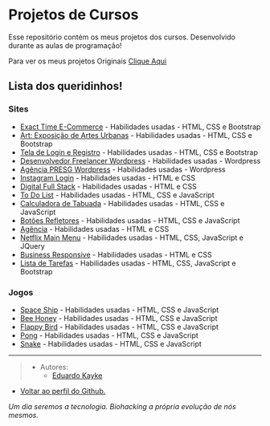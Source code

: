 # Projetos de Cursos
Esse repositório contém os meus projetos dos cursos. Desenvolvido durante as aulas de programação!

Para ver os meus projetos Originais [Clique Aqui](https://github.com/EduardoKayke/Projetos_Originais/blob/main/README.md)


## Lista dos queridinhos! 

### Sites

- [Exact Time E-Commerce](https://github.com/EduardoKayke/Exact_Time_E-Commerce) - Habilidades usadas - HTML, CSS e Bootstrap
- [Art: Exposição de Artes Urbanas](https://github.com/EduardoKayke/Art_Exposicao_de_Artes_Urbanas) - Habilidades usadas - HTML, CSS e Bootstrap
- [Tela de Login e Registro](https://github.com/EduardoKayke/Tela_de_Login_e_Registro) - Habilidades usadas - HTML, CSS e Bootstrap
- [Desenvolvedor Freelancer Wordpress](https://github.com/EduardoKayke/Desenvolvedor_Freelancer) - Habilidades usadas - Wordpress
- [Agência PRESG Wordpress](https://github.com/EduardoKayke/Desenvolvedor_Freelancer) - Habilidades usadas - Wordpress
- [Instagram Login](https://github.com/EduardoKayke/Instagram_Clone) - Habilidades usadas - HTML e CSS
- [Digital Full Stack](https://github.com/EduardoKayke/Digital_Full_Stack) - Habilidades usadas - HTML e CSS
- [To Do List](https://github.com/EduardoKayke/Lista_de_Tarefa) - Habilidades usadas - HTML, CSS e JavaScript
- [Calculadora de Tabuada](https://github.com/EduardoKayke/Calculadora_de_Tabuada) - Habilidades usadas - HTML, CSS e JavaScript
- [Botões Refletores](https://github.com/EduardoKayke/Botoes_Refletores) - Habilidades usadas - HTML, CSS e JavaScript
- [Agência](https://github.com/EduardoKayke/Agencia) - Habilidades usadas - HTML e CSS
- [Netflix Main Menu](https://github.com/EduardoKayke/Netflix_Main_Menu) - Habilidades usadas - HTML, CSS, JavaScript e JQuery
- [Business Responsive](https://github.com/EduardoKayke/Business) - Habilidades usadas - HTML e CSS
- [Lista de Tarefas](https://github.com/EduardoKayke/Lista_de_Tarefas) - Habilidades usadas - HTML, CSS, JavaScript e Bootstrap


### Jogos

- [Space Ship](https://github.com/EduardoKayke/Space_Ship_Game) - Habilidades usadas - HTML, CSS e JavaScript
- [Bee Honey](https://github.com/EduardoKayke/Bee_Honey_Game) - Habilidades usadas - HTML, CSS e JavaScript
- [Flappy Bird](https://github.com/EduardoKayke/Flappy_Bird_Game) - Habilidades usadas - HTML, CSS e JavaScript
- [Pong](https://github.com/EduardoKayke/Pong_Game) - Habilidades usadas - HTML, CSS e JavaScript
- [Snake](https://github.com/EduardoKayke/Snake_Game) - Habilidades usadas - HTML, CSS e JavaScript

---

> - Autores: 
>   - [Eduardo Kayke](https://github.com/EduardoKayke "Perfil do Eduardo")

- [Voltar ao perfil do Github.](https://github.com/EduardoKayke "Perfil do Eduardo") 

_Um dia seremos a tecnologia. Biohacking a própria evolução de nós mesmos._
